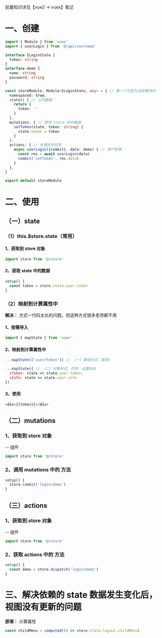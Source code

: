 前置知识详见【vue2 → vuex】笔记

# 一、创建
  ```ts
  import { Module } from 'vuex'
  import { userLogin } from '@/api/username'

  interface ILoginState {
    token: string
  }
  interface demo {
    name: string
    password: string
  }

  const storeModule: Module<ILoginState, any> = { // 第一个泛型为当前模块的 state 配置项类型 // 第二个泛型为根组件的 state 配置项类型，因为我一般不在根组件使用 state 配置项，所以这里就填 any
    namespaced: true,
    state() { // 公共数据
      return {
        token: ''
      }
    },
    mutations: { // 修改 store 中的数据
      setToken(state, token: string) {
        state.token = token
      }
    },
    actions: { // 处理异步任务
      async userLogin({commit}, data: demo) { // 用户登录
        const res = await userLogin(data)
        commit('setToken', res.data)
      }
    },
  }

  export default storeModule
  ```

# 二、使用
  ## （一）state
  ### （1）this.$store.state（常用）
  #### 1、获取到 store 对象
  ```ts
  import store from '@/store'
  ```

  #### 2、获取 state 中的数据
  ```ts
  setup() {
    const token = store.state.user.token
  }
  ```
      
  ### （2）映射到计算属性中
  **解决：** 方式一代码太长的问题。但这种方式很多老师都不用

  #### 1、按需导入
  ```js
  import { mapState } from 'vuex' 
  ```

  #### 2、映射到计算属性中
  ```js
  ...mapState(['user/token']) // （一）数组形式（常用）

  ...mapState({ // （二）对象形式。作用：设置别名
    sToken: state => state.user.token,
    sInfo: state => state.user.info
  })
  ```

  #### 3、使用
  ```html
  <div>{{token}}</div>
  ```

  ## （二）mutations
  ### 1、获取到 store 对象
  -- 组件
  ```js
  import store from '@/store'
  ```

  ### 2、调用 mutations 中的 方法
  ```ts
  setup() {
    store.commit('login/demo')
  }
  ```

  ## （三）actions
  ### 1、获取到 store 对象
  -- 组件
  ```js
  import store from '@/store'
  ```

  ### 2、获取 actions 中的 方法
  ```ts
  setup() {
    const demo = store.dispatch('login/demo')
  }
  ```

# 三、解决依赖的 state 数据发生变化后，视图没有更新的问题
  **原理：** 计算属性

  ```js
  const childMenu = computed(() => store.state.layout.childMenu)
  ```